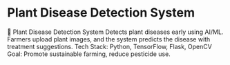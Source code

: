 # Plant Disease Detection System
🌾 Plant Disease Detection System Detects plant diseases early using AI/ML. Farmers upload plant images, and the system predicts the disease with treatment suggestions. Tech Stack: Python, TensorFlow, Flask, OpenCV Goal: Promote sustainable farming, reduce pesticide use.
